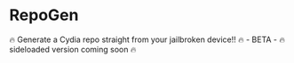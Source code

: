 # RepoGen
🔥 Generate a Cydia repo straight from your jailbroken device!! 🔥 - BETA - 🔥 sideloaded version coming soon 🔥 
